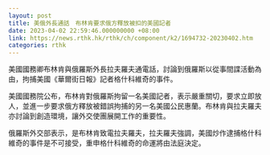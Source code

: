 ```yaml
---
layout: post
title: 美俄外長通話　布林肯要求俄方釋放被扣的美國記者
date: 2023-04-02 22:59:46.000000000 +08:00
link: https://news.rthk.hk/rthk/ch/component/k2/1694732-20230402.htm
categories: rthk
---
```


美國國務卿布林肯與俄羅斯外長拉夫羅夫通電話，討論到俄羅斯以從事間諜活動為由，拘捕美國《華爾街日報》記者格什科維奇的事件。

美國國務院公布，布林肯對俄羅斯拘留一名美國記者，表示嚴重關切，要求立即放人，並進一步要求俄方釋放被錯誤拘捕的另一名美國公民惠蘭。布林肯與拉夫羅夫亦討論到創造環境，讓外交使團展開工作的重要性。

俄羅斯外交部表示，是布林肯致電拉夫羅夫，拉夫羅夫強調，美國炒作逮捕格什科維奇的事件是不可接受，重申格什科維奇的命運將由法庭決定。
